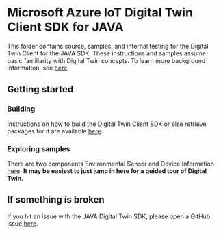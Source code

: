 # Microsoft Azure IoT Digital Twin Client SDK for JAVA

This folder contains source, samples, and internal testing for the Digital Twin Client for the JAVA SDK.
These instructions and samples assume basic familiarity with Digital Twin concepts.  To learn more background information, see [here](https://aka.ms/iotpnpdocs).

## Getting started
### Building
Instructions on how to build the Digital Twin Client SDK or else retrieve packages for it are available [here](./doc/building_sdk.md). 

### Exploring samples
There are two components Environmental Sensor and Device Information [here](./sample). **It may be easiest to just jump in here for a guided tour of Digital Twin.**

## If something is broken
If you hit an issue with the JAVA Digital Twin SDK, please open a GitHub issue [here](https://github.com/Azure/azure-iot-sdk-java-digital-twin).